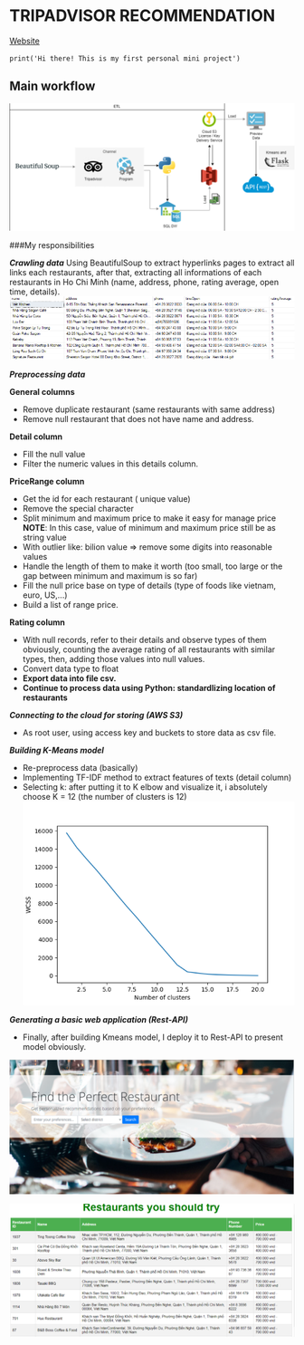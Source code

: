 # TRIPADVISOR RECOMMENDATION

[Website](https://www.tripadvisor.com.vn/)
```
print('Hi there! This is my first personal mini project')
```
## Main workflow
![example](diagram.png)



###My responsibilities

  ***Crawling data***
  Using BeautifulSoup to extract hyperlinks pages to extract all links each restaurants, after that, extracting all informations of each restaurants in Ho Chi Minh (name, address, phone, rating average, open time, details).
![example](data.png)

  ***Preprocessing data***

  **General columns**
  + Remove duplicate restaurant (same restaurants with same address)
  + Remove null restaurant that does not have name and address.
  
  **Detail column**
  + Fill the null value 
  + Filter the numeric values in this details column.

  **PriceRange column**
  + Get the id for each restaurant ( unique value)
  + Remove the special character
  + Split minimum and maximum price to make it easy for manage price
  **NOTE**: In this case, value of minimum and maximum price still be as string value
  + With outlier like: bilion value => remove some digits into reasonable values
  + Handle the length of them to make it worth (too small, too large or the gap  between minimum and maximum is so far)
  + Fill the null price base on type of details (type of foods like vietnam, euro, US,...)
  + Build a list of range price.
  
  **Rating column**
  + With null records, refer to their details and observe types of them obviously, counting the average rating of all restaurants with similar types, then, adding those values into null values.
  + Convert data type to float
  + **Export data into file csv.**
  + **Continue to process data using Python: standardlizing location of restaurants**
  
  ***Connecting to the cloud for storing (AWS S3)***
  + As root user, using access key and buckets to store data as csv file.
  
  ***Building K-Means model***
  + Re-preprocess data (basically)
  + Implementing TF-IDF method to extract features of texts (detail column)
  + Selecting k: after putting it to K elbow and visualize it, i absolutely choose K = 12 (the number of clusters is 12)
  ![example](k.png)

  ***Generating a basic web application (Rest-API)***
  + Finally, after building Kmeans model, I deploy it to Rest-API to present model obviously.

![example](screen_new.png)

![example](result_new.png)


  


